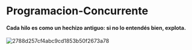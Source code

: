# Programacion-Concurrente

#### Cada hilo es como un hechizo antiguo: si no lo entendés bien, explota.

![2788d257cf4abc9cd1853b50f2673a78](https://github.com/user-attachments/assets/68a67838-0ad6-49aa-aba7-b55037ff6fd3)
